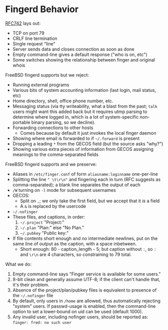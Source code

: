 Fingerd Behavior
================

[RFC742][] lays out:
* TCP on port 79
* CRLF line termination
* Single request "line"
* Server sends data and closes connection as soon as done
* Empty command-line gives a default response ("who is on, etc")
* Some switches showing the relationship between finger and original whois

FreeBSD fingerd supports but we reject:
* Running external programs
* Various bits of system accounting information (last login, mail status, etc)
* Home directory, shell, office phone number, etc.
* Messaging status (via tty writeability, what a blast from the past; `talk`
  users might want this added back but it requires utmp parsing to determine
  where logged in, which is a lot of system-specific non-portable binary
  parsing, so we decline).
* Forwarding connections to other hosts
  + Comes because by default it just invokes the local finger daemon
* Showing where email is forwarded to if `~/.forward` is present
* Dropping a leading `*` from the GECOS field (but the source asks "why?")
* Showing various extra pieces of information from GECOS assigning meanings to
  the comma-separated fields

FreeBSD fingerd supports and we preserve:
* Aliases in `/etc/finger.conf` of form `aliasname:loginname` one-per-line
* Splitting the line `" \t\r\n"` and fingering each in turn (RFC suggests as
  comma-separated); a blank line separates the output of each
* `/W` turning on `-l` mode for subsequent usernames
* GECOS:
  + Split on `,`; we only take the first field, but we accept that it _is_ a
    field
  + A `&` is replaced by the usercode
* `~/.nofinger`
* These files, and captions, in order:
  1. `~/.project` "Project:"
  2. `~/.plan` "Plan:" else "No Plan."
  3. `~/.pubkey` "Public key:"
* If file contents short enough and no intermediate newlines, put on the same
  line of output as the caption, with a space inbetween.
  + Short enough: 80 - caption_length - 5; but caption without `:`,
    so `: ` and `\r\n` are 4 characters, so constraining to 79 total.

What we do:

1. Empty command-line says "Finger service is available for some users."
2. 8-bit clean and generally assume UTF-8; if the client can't handle that,
   it's their problem.
3. Absence of the project/plan/pubkey files is equivalent to presence of the
   `~/.nofinger` file
4. By default, only users in `/home` are allowed, thus automatically rejecting
   "system" users.  If passwd-usage is enabled, then the command-line option
   to set a lower-bound on uid can be used (default 1000).
5. Any invalid user, including nofinger users, should be reported as:
     `finger: fred: no such user`


[RFC742]: https://tools.ietf.org/html/rfc742 "RFC 742: NAME/FINGER"
